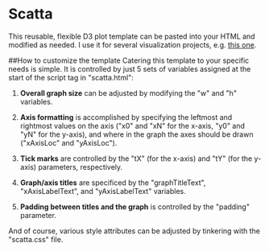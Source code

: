 Scatta
==========

This reusable, flexible D3 plot template can be pasted into your HTML and modified as needed. I use it for several visualization projects, e.g. [this one](http://nikhil-nathwani.com/viz/roi/roi.html).

##How to customize the template
Catering this template to your specific needs is simple. It is controlled by just 5 sets of variables assigned at the start of the script tag in "scatta.html":

1) **Overall graph size** can be adjusted by modifying the "w" and "h" variables.

2) **Axis formatting** is accomplished by specifying the leftmost and rightmost values on the axis ("x0" and "xN" for the x-axis, "y0" and "yN" for the y-axis), and where in the graph the axes should be drawn ("xAxisLoc" and "yAxisLoc").

3) **Tick marks** are controlled by the "tX" (for the x-axis) and "tY" (for the y-axis) parameters, respectively.

4) **Graph/axis titles** are specificed by the "graphTitleText", "xAxisLabelText", and "yAxisLabelText" variables.

5) **Padding between titles and the graph** is controlled by the "padding" parameter.

And of course, various style attributes can be adjusted by tinkering with the "scatta.css" file.

